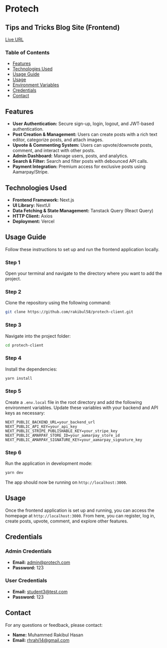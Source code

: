 # Protech

## Tips and Tricks Blog Site (Frontend)

[Live URL](https://protech-client.vercel.app/)

### Table of Contents

- [Features](#features)
- [Technologies Used](#technologies-used)
- [Usage Guide](#usage-guide)
- [Usage](#usage)
- [Environment Variables](#environment-variables)
- [Credentials](#credentials)
- [Contact](#contact)

## Features

- **User Authentication:** Secure sign-up, login, logout, and JWT-based authentication.
- **Post Creation & Management:** Users can create posts with a rich text editor, categorize posts, and attach images.
- **Upvote & Commenting System:** Users can upvote/downvote posts, comment, and interact with other posts.
- **Admin Dashboard:** Manage users, posts, and analytics.
- **Search & Filter:** Search and filter posts with debounced API calls.
- **Payment Integration:** Premium access for exclusive posts using Aamarpay/Stripe.

## Technologies Used

- **Frontend Framework:** Next.js
- **UI Library:** NextUI
- **Data Fetching & State Management:** Tanstack Query (React Query)
- **HTTP Client:** Axios
- **Deployment:** Vercel

## Usage Guide

Follow these instructions to set up and run the frontend application locally.

### Step 1

Open your terminal and navigate to the directory where you want to add the project.

### Step 2

Clone the repository using the following command:

```bash
git clone https://github.com/rakibul58/protech-client.git
```

### Step 3

Navigate into the project folder:

```bash
cd protech-client
```

### Step 4

Install the dependencies:

```bash
yarn install
```

### Step 5

Create a `.env.local` file in the root directory and add the following environment variables. Update these variables with your backend and API keys as necessary:

```plaintext
NEXT_PUBLIC_BACKEND_URL=your_backend_url
NEXT_PUBLIC_API_KEY=your_api_key
NEXT_PUBLIC_STRIPE_PUBLISHABLE_KEY=your_stripe_key
NEXT_PUBLIC_AMARPAY_STORE_ID=your_aamarpay_store_id
NEXT_PUBLIC_AMARPAY_SIGNATURE_KEY=your_aamarpay_signature_key
```

### Step 6

Run the application in development mode:

```bash
yarn dev
```

The app should now be running on `http://localhost:3000`.

## Usage

Once the frontend application is set up and running, you can access the homepage at `http://localhost:3000`. From here, you can register, log in, create posts, upvote, comment, and explore other features.

## Credentials

### Admin Credentials

- **Email:** admin@protech.com
- **Password:** 123

### User Credentials

- **Email:** student3@test.com
- **Password:** 123

## Contact

For any questions or feedback, please contact:

- **Name:** Muhammed Rakibul Hasan
- **Email:** rhrahi14@gmail.com